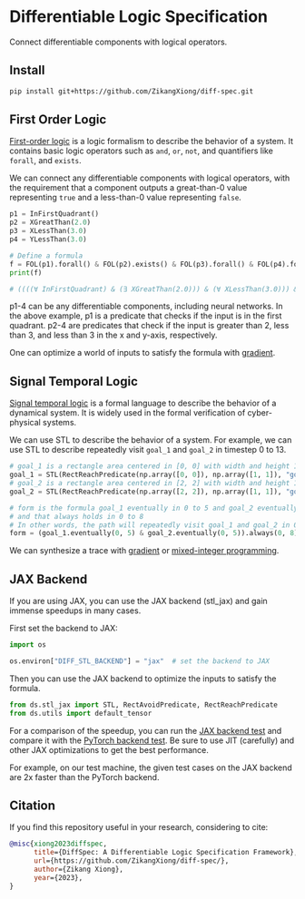 # Differentiable Logic Specification

Connect differentiable components with logical operators.

## Install

```bash
pip install git+https://github.com/ZikangXiong/diff-spec.git
```

## First Order Logic

[First-order logic](https://en.wikipedia.org/wiki/First-order_logic) is a logic formalism to describe the behavior of a
system. It contains basic logic operators such as `and`, `or`, `not`, and quantifiers like `forall`, and `exists`.

We can connect any differentiable components with logical operators, with the requirement that a component outputs a
great-than-0 value representing
`true` and a less-than-0 value representing `false`.

```python
p1 = InFirstQuadrant()
p2 = XGreatThan(2.0)
p3 = XLessThan(3.0)
p4 = YLessThan(3.0)

# Define a formula
f = FOL(p1).forall() & FOL(p2).exists() & FOL(p3).forall() & FOL(p4).forall()
print(f)

# ((((∀ InFirstQuadrant) & (∃ XGreatThan(2.0))) & (∀ XLessThan(3.0))) & (∀ YLessThan(3.0)))
```

p1-4 can be any differentiable components, including neural networks. In the above example, p1 is a predicate that
checks if the input is in the first quadrant. p2-4 are predicates that check if the input is greater than 2, less than
3, and less than 3 in the x and y-axis, respectively.

One can optimize a world of inputs to satisfy the formula with [gradient](examples/fol/differentiability.py).

## Signal Temporal Logic

[Signal temporal logic](https://people.eecs.berkeley.edu/~sseshia/fmee/lectures/EECS294-98_Spring2014_STL_Lecture.pdf)
is a formal language to describe the behavior of a dynamical system. It is widely used in the formal verification of
cyber-physical systems.

We can use STL to describe the behavior of a system. For example, we can use STL to describe repeatedly visit `goal_1`
and `goal_2` in timestep 0 to 13.

```python
# goal_1 is a rectangle area centered in [0, 0] with width and height 1
goal_1 = STL(RectReachPredicate(np.array([0, 0]), np.array([1, 1]), "goal_1"))
# goal_2 is a rectangle area centered in [2, 2] with width and height 1
goal_2 = STL(RectReachPredicate(np.array([2, 2]), np.array([1, 1]), "goal_2"))

# form is the formula goal_1 eventually in 0 to 5 and goal_2 eventually in 0 to 5
# and that always holds in 0 to 8
# In other words, the path will repeatedly visit goal_1 and goal_2 in 0 to 13
form = (goal_1.eventually(0, 5) & goal_2.eventually(0, 5)).always(0, 8)
```

We can synthesize a trace with [gradient](examples/stl/differentiability.py)
or [mixed-integer programming](examples/stl/solver.py).

<!-- ## Probability Temporal Logic (Ongoing)
Probability temporal logic is an ongoing work integrating probability and random variables into temporal logic. It is useful in robot planning and control, reinforcement learning, and formal verification. -->

## JAX Backend

If you are using JAX, you can use the JAX backend (stl_jax) and gain immense speedups in many cases.

First set the backend to JAX:

```python
import os

os.environ["DIFF_STL_BACKEND"] = "jax"  # set the backend to JAX
```

Then you can use the JAX backend to optimize the inputs to satisfy the formula.

```python
from ds.stl_jax import STL, RectAvoidPredicate, RectReachPredicate
from ds.utils import default_tensor
```

For a comparison of the speedup, you can run the [JAX backend test](tests/test_stl_jax.py) and compare it with
the [PyTorch backend test](tests/test_stl.py).
Be sure to use JIT (carefully) and other JAX optimizations to get the best performance.

For example, on our test machine, the given test cases on the JAX backend are 2x faster than the PyTorch backend.

## Citation

If you find this repository useful in your research, considering to cite:

```bibtex
@misc{xiong2023diffspec,
      title={DiffSpec: A Differentiable Logic Specification Framework},
      url={https://github.com/ZikangXiong/diff-spec/},
      author={Zikang Xiong},
      year={2023},
}
```
